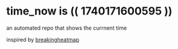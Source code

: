 # time_now is (( 1740171600595 ))

an automated repo that shows the currnent time

inspired by [breakingheatmap](https://github.com/breakingheatmap/breakingheatmap)
